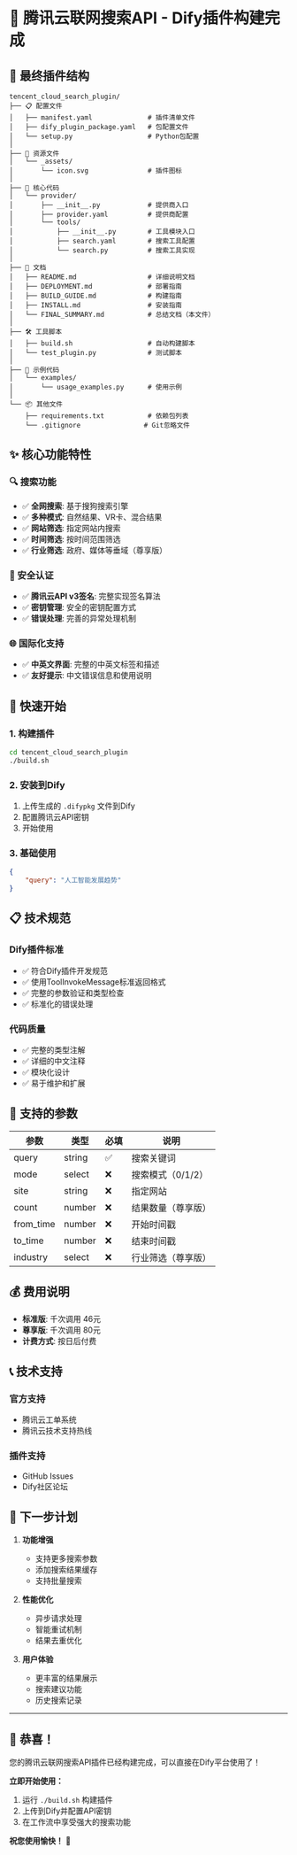 # 🎉 腾讯云联网搜索API - Dify插件构建完成

## 📁 最终插件结构

```
tencent_cloud_search_plugin/
├── 📋 配置文件
│   ├── manifest.yaml              # 插件清单文件
│   ├── dify_plugin_package.yaml   # 包配置文件
│   └── setup.py                   # Python包配置
│
├── 🎨 资源文件
│   └── _assets/
│       └── icon.svg               # 插件图标
│
├── 🔧 核心代码
│   └── provider/
│       ├── __init__.py            # 提供商入口
│       ├── provider.yaml          # 提供商配置
│       └── tools/
│           ├── __init__.py        # 工具模块入口
│           ├── search.yaml        # 搜索工具配置
│           └── search.py          # 搜索工具实现
│
├── 📖 文档
│   ├── README.md                  # 详细说明文档
│   ├── DEPLOYMENT.md              # 部署指南
│   ├── BUILD_GUIDE.md             # 构建指南
│   ├── INSTALL.md                 # 安装指南
│   └── FINAL_SUMMARY.md           # 总结文档（本文件）
│
├── 🛠️ 工具脚本
│   ├── build.sh                   # 自动构建脚本
│   └── test_plugin.py             # 测试脚本
│
├── 📝 示例代码
│   └── examples/
│       └── usage_examples.py      # 使用示例
│
└── 📦 其他文件
    ├── requirements.txt           # 依赖包列表
    └── .gitignore                # Git忽略文件
```

## ✨ 核心功能特性

### 🔍 搜索功能
- ✅ **全网搜索**: 基于搜狗搜索引擎
- ✅ **多种模式**: 自然结果、VR卡、混合结果
- ✅ **网站筛选**: 指定网站内搜索
- ✅ **时间筛选**: 按时间范围筛选
- ✅ **行业筛选**: 政府、媒体等垂域（尊享版）

### 🔐 安全认证
- ✅ **腾讯云API v3签名**: 完整实现签名算法
- ✅ **密钥管理**: 安全的密钥配置方式
- ✅ **错误处理**: 完善的异常处理机制

### 🌐 国际化支持
- ✅ **中英文界面**: 完整的中英文标签和描述
- ✅ **友好提示**: 中文错误信息和使用说明

## 🚀 快速开始

### 1. 构建插件
```bash
cd tencent_cloud_search_plugin
./build.sh
```

### 2. 安装到Dify
1. 上传生成的 `.difypkg` 文件到Dify
2. 配置腾讯云API密钥
3. 开始使用

### 3. 基础使用
```json
{
    "query": "人工智能发展趋势"
}
```

## 📋 技术规范

### Dify插件标准
- ✅ 符合Dify插件开发规范
- ✅ 使用ToolInvokeMessage标准返回格式
- ✅ 完整的参数验证和类型检查
- ✅ 标准化的错误处理

### 代码质量
- ✅ 完整的类型注解
- ✅ 详细的中文注释
- ✅ 模块化设计
- ✅ 易于维护和扩展

## 🔧 支持的参数

| 参数 | 类型 | 必填 | 说明 |
|------|------|------|------|
| query | string | ✅ | 搜索关键词 |
| mode | select | ❌ | 搜索模式（0/1/2） |
| site | string | ❌ | 指定网站 |
| count | number | ❌ | 结果数量（尊享版） |
| from_time | number | ❌ | 开始时间戳 |
| to_time | number | ❌ | 结束时间戳 |
| industry | select | ❌ | 行业筛选（尊享版） |

## 💰 费用说明

- **标准版**: 千次调用 46元
- **尊享版**: 千次调用 80元
- **计费方式**: 按日后付费

## 📞 技术支持

### 官方支持
- 腾讯云工单系统
- 腾讯云技术支持热线

### 插件支持
- GitHub Issues
- Dify社区论坛

## 🎯 下一步计划

1. **功能增强**
   - 支持更多搜索参数
   - 添加搜索结果缓存
   - 支持批量搜索

2. **性能优化**
   - 异步请求处理
   - 智能重试机制
   - 结果去重优化

3. **用户体验**
   - 更丰富的结果展示
   - 搜索建议功能
   - 历史搜索记录

---

## 🎉 恭喜！

您的腾讯云联网搜索API插件已经构建完成，可以直接在Dify平台使用了！

**立即开始使用：**
1. 运行 `./build.sh` 构建插件
2. 上传到Dify并配置API密钥
3. 在工作流中享受强大的搜索功能

**祝您使用愉快！** 🚀
